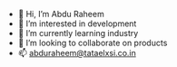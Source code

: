 - 👋 Hi, I’m Abdu Raheem
- 👀 I’m interested in development
- 🌱 I’m currently learning industry
- 💞️ I’m looking to collaborate on products
- 📫 abduraheem@tataelxsi.co.in

<!---
abdutel/abdutel is a ✨ special ✨ repository because its `README.md` (this file) appears on your GitHub profile.
You can click the Preview link to take a look at your changes.
--->
